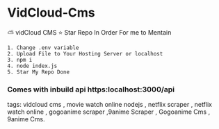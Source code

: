 # VidCloud-Cms
⛅ vidCloud CMS
⭐ Star Repo In Order For me to Mentain 


```To Install
1. Change .env variable
2. Upload File to Your Hosting Server or localhost
3. npm i
4. node index.js
5. Star My Repo Done
```

### Comes with inbuild api https:localhost:3000/api

tags:
vidcloud cms , movie watch online nodejs , netflix scraper , netflix watch online , gogoanime scraper ,9anime Scraper , Gogoanime Cms , 9anime Cms.
